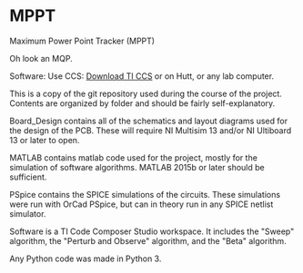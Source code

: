 # MPPT
Maximum Power Point Tracker (MPPT)

Oh look an MQP.

Software: Use CCS: [Download TI CCS](https://www.ti.com/licreg/docs/swlicexportcontrol.tsp?form_type=2&prod_no=ccs_setup_win32.exe&ref_url=http://software-dl.ti.com/ccs/esd/CCSv6/latest/) or on Hutt, or any lab computer.

This is a copy of the git repository used during the course of the project.  Contents are organized by folder and should be fairly self-explanatory.  

Board_Design contains all of the schematics and layout diagrams used for the design of the PCB. These will require NI Multisim 13 and/or NI Ultiboard 13 or later to open.

MATLAB contains matlab code used for the project, mostly for the simulation of software algorithms.  MATLAB 2015b or later should be sufficient.

PSpice contains the SPICE simulations of the circuits. These simulations were run with OrCad PSpice, but can in theory run in any SPICE netlist simulator.

Software is a TI Code Composer Studio workspace.  It includes the "Sweep" algorithm, the "Perturb and Observe" algorithm, and the "Beta" algorithm.

Any Python code was made in Python 3.
